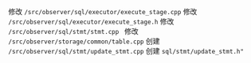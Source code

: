 修改 `/src/observer/sql/executor/execute_stage.cpp` 
修改 `/src/observer/sql/executor/execute_stage.h` 
修改 `/src/observer/sql/stmt/stmt.cpp ` 
修改 `/src/observer/storage/common/table.cpp` 
创建 `/src/observer/sql/stmt/update_stmt.cpp` 
创建 `sql/stmt/update_stmt.h"` 